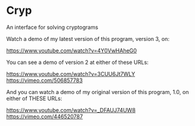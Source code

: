 # Cryp
An interface for solving cryptograms

Watch a demo of my latest version of this program, version 3, on:

https://www.youtube.com/watch?v=4Y0VwHAheG0

You can see a demo of version 2 at either of these URLs:

https://www.youtube.com/watch?v=3CUU6Jt7WLY
https://vimeo.com/506857783

And you can watch a demo of my original version of this program, 1.0, on either of THESE URLs:

https://www.youtube.com/watch?v=_DFAUJ74UW8
https://vimeo.com/446520787

